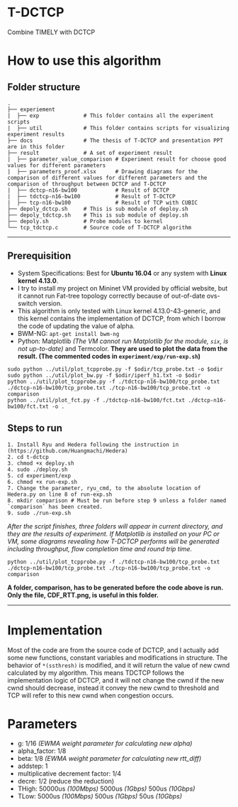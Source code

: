 # T-DCTCP
Combine TIMELY with DCTCP
# How to use this algorithm
## Folder structure
    .
    ├── experiement
    |  ├── exp              # This folder contains all the experiment scripts
    |  ├── util             # This folder contains scripts for visualizing experiment results
    ├── docs                # The thesis of T-DCTCP and presentation PPT are in this folder
    ├── result              # A set of experiment result
    |  ├── parameter_value_comparison # Experiment result for choose good values for different parameters
    |  ├── parameters_proof.xlsx      # Drawing diagrams for the comparison of different values for different parameters and the comparison of throughput between DCTCP and T-DCTCP
    |  ├── dctcp-n16-bw100            # Result of DCTCP
    |  ├── tdctcp-n16-bw100           # Result of T-DCTCP
    |  ├── tcp-n16-bw100              # Result of TCP with CUBIC
    ├── depoly_dctcp.sh     # This is sub module of deploy.sh
    ├── depoly_tdctcp.sh    # This is sub module of deploy.sh
    ├── depoly.sh           # Probe modules to kernel
    └── tcp_tdctcp.c        # Source code of T-DCTCP algorithm
---
## Prerequisition
+ System Specifications: Best for **Ubuntu 16.04** or any system with **Linux kernel 4.13.0**.
+ I try to install my project on Mininet VM provided by official website, but it cannot run Fat-tree topology correctly because of out-of-date ovs-switch version.
+ This algorithm is only tested with Linux kernel 4.13.0-43-generic, and this kernel contains the implementation of DCTCP, from which I borrow the code of updating the value of alpha.
+ BWM-NG: `apt-get install bwm-ng`
+ Python: Matplotlib *(The VM cannot run Matplotlib for the module, `six`,  is not up-to-date)* and Termcolor. **They are used to plot the data from the result. (The commented codes in `experiment/exp/run-exp.sh`)**
``` shell
sudo python ../util/plot_tcpprobe.py -f $odir/tcp_probe.txt -o $odir
sudo python ../util/plot_bw.py -f $odir/iperf_h1.txt -o $odir
python ../util/plot_tcpprobe.py -f ./tdctcp-n16-bw100/tcp_probe.txt ./dctcp-n16-bw100/tcp_probe.txt ./tcp-n16-bw100/tcp_probe.txt -o comparison
python ../util/plot_fct.py -f ./tdctcp-n16-bw100/fct.txt ./dctcp-n16-bw100/fct.txt -o .
```

## Steps to run
```
1. Install Ryu and Hedera following the instruction in (https://github.com/Huangmachi/Hedera)
2. cd t-dctcp
3. chmod +x deploy.sh
4. sudo ./deploy.sh
5. cd experiment/exp
6. chmod +x run-exp.sh
7. Change the parameter, ryu_cmd, to the absolute location of Hedera.py on line 8 of run-exp.sh
8. mkdir comparison # Must be run before step 9 unless a folder named `comparison` has been created.
9. sudo ./run-exp.sh
```
*After the script finishes, three folders will appear in current directory, and they are the results of experiment. If Matplotlib is installed on your PC or VM, some diagrams revealing how T-DCTCP performs will be generated including throughput, flow completion time and round trip time.*
```shell
python ../util/plot_tcpprobe.py -f ./tdctcp-n16-bw100/tcp_probe.txt ./dctcp-n16-bw100/tcp_probe.txt ./tcp-n16-bw100/tcp_probe.txt -o comparison
```
**A folder, comparison, has to be generated before the code above is run. Only the file, CDF_RTT.png, is useful in this folder.**

---
# Implementation
Most of the code are from the source code of DCTCP, and I actually add some new functions, constant variables and modifications in structure. The behavior of `*(ssthresh)` is modified, and it will return the value of new cwnd calculated by my algorithm. This means TDCTCP follows the implementation logic of DCTCP, and it will not change the cwnd if the new cwnd should decrease, instead it convey the new cwnd to threshold and TCP will refer to this new cwnd when congestion occurs.

# Parameters
+ g: 1/16 *(EWMA weight parameter for calculating new alpha)*
+ alpha_factor: 1/8
+ beta: 1/8 *(EWMA weight parameter for calculating new rtt_diff)*
+ addstep: 1
+ multiplicative decrement factor: 1/4
+ decre: 1/2 (reduce the reduction)
+ THigh: 50000us *(100Mbps)* 5000us *(1Gbps)* 500us *(10Gbps)*
+ TLow: 5000us *(100Mbps)* 500us *(1Gbps)* 50us *(10Gbps)*